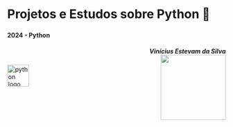 
###

<br clear="both">

<h1 align="left">Projetos e Estudos sobre Python 🐍
<br clear="both">

###

<h4 align="left"> 2024 - Python
<h5 align="right">Vinícius Estevam da Silva
  
<br clear="both">

<img align="right" height="150" src="https://user-images.githubusercontent.com/74038190/212284087-bbe7e430-757e-4901-90bf-4cd2ce3e1852.gif"  />

###

<div align="left">
  <img src="https://user-images.githubusercontent.com/74038190/212257472-08e52665-c503-4bd9-aa20-f5a4dae769b5.gif" height="50" alt="python logo"  />
  <img width="40" />
<div/>

  ###

